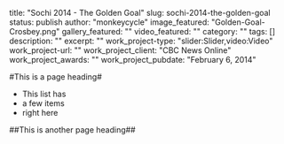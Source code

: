 title: "Sochi 2014 - The Golden Goal"
slug: sochi-2014-the-golden-goal
status: publish
author: "monkeycycle"
image_featured: "Golden-Goal-Crosbey.png"
gallery_featured: ""
video_featured: ""
category: ""
tags: []
description: ""
excerpt: ""
work_project-type: "slider:Slider,video:Video"
work_project-url: ""
work_project_client: "CBC News Online"
work_project_awards: ""
work_project_pubdate: "February 6, 2014"


#This is a page heading#

* This list has
* a few items
* right here

##This is another page heading##